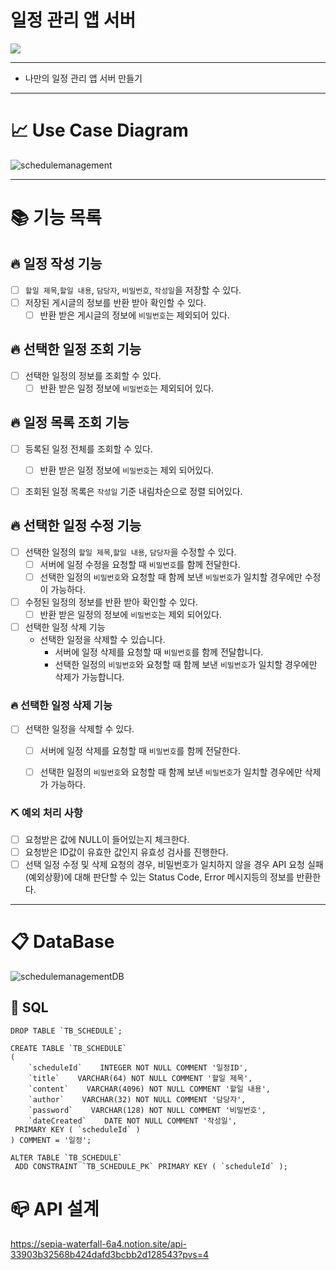 # 일정 관리 앱 서버

![](https://img.shields.io/badge/내일배움캠프-Spring개인과제-white.svg)
  

---
+ 나만의 일정 관리 앱 서버 만들기
---  

# 📈 Use Case Diagram
![schedulemanagement](https://github.com/sonjh919/sonjh919.github.io/assets/109019081/4ded16cd-d891-4430-877c-bc6ce3c58d25)

---

# 📚 기능 목록
## 🔥 일정 작성 기능
- [ ] `할일 제목`,`할일 내용`, `담당자`, `비밀번호`, `작성일`을 저장할 수 있다.
- [ ] 저장된 게시글의 정보를 반환 받아 확인할 수 있다.
  - [ ] 반환 받은 게시글의 정보에 `비밀번호`는 제외되어 있다.

## 🔥 선택한 일정 조회 기능
- [ ] 선택한 일정의 정보를 조회할 수 있다.
  - [ ] 반환 받은 일정 정보에 `비밀번호`는 제외되어 있다.

## 🔥 일정 목록 조회 기능
- [ ] 등록된 일정 전체를 조회할 수 있다.
    - [ ] 반환 받은 일정 정보에 `비밀번호`는 제외 되어있다.
- [ ] 조회된 일정 목록은 `작성일` 기준 내림차순으로 정렬 되어있다.


## 🔥 선택한 일정 수정 기능
- [ ] 선택한 일정의 `할일 제목`,`할일 내용`, `담당자`을 수정할 수 있다.
  - [ ] 서버에 일정 수정을 요청할 때 `비밀번호`를 함께 전달한다.
  - [ ] 선택한 일정의 `비밀번호`와 요청할 때 함께 보낸 `비밀번호`가 일치할 경우에만 수정이 가능하다.
- [ ] 수정된 일정의 정보를 반환 받아 확인할 수 있다.
  - [ ] 반환 받은 일정의 정보에 `비밀번호`는 제외 되어있다.

- [ ]  선택한 일정 삭제 기능
    - 선택한 일정을 삭제할 수 있습니다.
        - 서버에 일정 삭제를 요청할 때 `비밀번호`를 함께 전달합니다.
        - 선택한 일정의 `비밀번호`와 요청할 때 함께 보낸 `비밀번호`가 일치할 경우에만 삭제가 가능합니다.

### 🔥 선택한 일정 삭제 기능
- [ ] 선택한 일정을 삭제할 수 있다.
  - [ ] 서버에 일정 삭제를 요청할 때 `비밀번호`를 함께 전달한다.
  - [ ] 선택한 일정의 `비밀번호`와 요청할 때 함께 보낸 `비밀번호`가 일치할 경우에만 삭제가 가능하다.


### ⛏ 예외 처리 사항
- [ ] 요청받은 값에 NULL이 들어있는지 체크한다.
- [ ] 요청받은 ID값이 유효한 값인지 유효성 검사를 진행한다.
- [ ] 선택 일정 수정 및 삭제 요청의 경우, 비밀번호가 일치하지 않을 경우 API 요청 실패(예외상황)에 대해 판단할 수 있는 Status Code, Error 메시지등의 정보를 반환한다.
---

# 📋 DataBase
![schedulemanagementDB](https://github.com/sonjh919/sonjh919.github.io/assets/109019081/d51e9d5f-411c-4b06-ab5b-1d37d071315a)

## 🧾 SQL
```mysql
DROP TABLE `TB_SCHEDULE`;

CREATE TABLE `TB_SCHEDULE`
(
    `scheduleId`    INTEGER NOT NULL COMMENT '일정ID',
    `title`    VARCHAR(64) NOT NULL COMMENT '할일 제목',
    `content`    VARCHAR(4096) NOT NULL COMMENT '할일 내용',
    `author`    VARCHAR(32) NOT NULL COMMENT '담당자',
    `password`    VARCHAR(128) NOT NULL COMMENT '비밀번호',
    `dateCreated`    DATE NOT NULL COMMENT '작성일',
 PRIMARY KEY ( `scheduleId` )
) COMMENT = '일정';

ALTER TABLE `TB_SCHEDULE`
 ADD CONSTRAINT `TB_SCHEDULE_PK` PRIMARY KEY ( `scheduleId` );
```
# 📪 API 설계
https://sepia-waterfall-6a4.notion.site/api-33903b32568b424dafd3bcbb2d128543?pvs=4